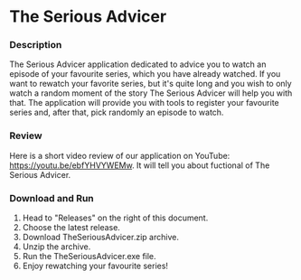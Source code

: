# The Serious Advicer
### Description 
The Serious Advicer application dedicated to advice you to watch an episode of your favourite series, which you have already watched. If you want to rewatch your favorite series, but it's quite long and you wish to only watch a random moment of the story The Serious Advicer will help you with that. The application will provide you with tools to register your favourite series and, after that, pick randomly an episode to watch.

### Review
Here is a short video review of our application on YouTube: https://youtu.be/ebfYHVYWEMw. It will tell you about fuctional of The Serious Advicer.

### Download and Run
1. Head to "Releases" on the right of this document.
2. Choose the latest release.
3. Download TheSeriousAdvicer.zip archive.
4. Unzip the archive.
5. Run the TheSeriousAdvicer.exe file.
6. Enjoy rewatching your favourite series!

